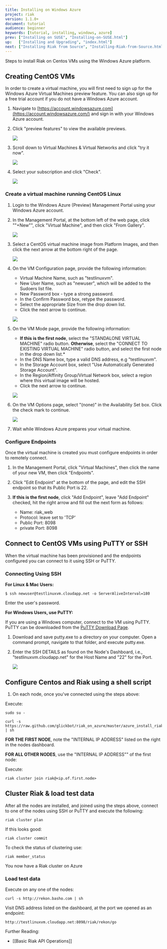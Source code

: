 ```yaml
---
title: Installing on Windows Azure
project: riak
version: 1.1.0+
document: tutorial
audience: beginner
keywords: [tutorial, installing, windows, azure]
prev: ["Installing on SUSE", "Installing-on-SUSE.html"]
up:   ["Installing and Upgrading", "index.html"]
next: ["Installing Riak from Source", "Installing-Riak-from-Source.html"]
---
```


Steps to install Riak on Centos VMs using the Windows Azure platform.

## Creating CentOS VMs

In order to create a virtual machine, you will first need to sign up for the Windows Azure Virtual Machines preview feature. You can also sign up for a free trial account if you do not have a Windows Azure account.

1. Navigate to [https://account.windowsazure.com](https://account.windowsazure.com/) and sign in with your Windows Azure account.

2. Click "preview features" to view the available previews.

	![](/images/antares-iaas-preview-01.png)

3. Scroll down to Virtual Machines & Virtual Networks and click "try it now".

	![](/images/antares-iaas-preview-02.png)

4. Select your subscription and click "Check".

	![](/images/antares-iaas-preview-04.png)

### Create a virtual machine running CentOS Linux

1. Login to the Windows Azure (Preview) Management Portal using your Windows Azure account.

2. In the Management Portal, at the bottom left of the web page, click ""+New"", click "Virtual Machine", and then click "From Gallery". 

	![](/images/createvm_small.png)

3. Select a CentOS virtual machine image from Platform Images, and then click the next arrow at the bottom right of the page. 

	![](/images/vmconfiguration0.png)

4. On the VM Configuration page, provide the following information:
	- Virtual Machine Name, such as "testlinuxvm".
	- New User Name, such as "newuser", which will be added to the Sudoers list file.
	- New Password box - type a strong password.
	- In the Confirm Password box, retype the password.
	- Select the appropriate Size from the drop down list.
	- Click the next arrow to continue.

	![](/images/vmconfiguration1.png)

5. On the VM Mode page, provide the following information:
	- **If this is the first node**, select the "STANDALONE VIRTUAL MACHINE" radio button. **Otherwise**, select the "CONNECT TO EXISTING VIRTUAL MACHINE" radio button, and select the first node in the drop down list.*
	- In the DNS Name box, type a valid DNS address, e.g "testlinuxvm".
	- In the Storage Account box, select "Use Automatically Generated Storage Account".
	- In the Region/Affinity Group/Virtual Network box, select a region where this virtual image will be hosted.
	- Click the next arrow to continue.

	![](/images/vmconfiguration2.png)

6. On the VM Options page, select "(none)" in the Availability Set box. Click the check mark to continue. 

	![](/images/vmconfiguration3.png)

7. Wait while Windows Azure prepares your virtual machine.

### Configure Endpoints

Once the virtual machine is created you must configure endpoints in order to remotely connect.

1. In the Management Portal, click "Virtual Machines", then click the name of your new VM, then click "Endpoints".

2. Click "Edit Endpoint" at the bottom of the page, and edit the SSH endpoint so that its Public Port is 22.

3. **If this is the first node**, click "Add Endpoint", leave "Add Endpoint" checked, hit the right arrow and fill out the next form as follows:
	- Name: riak_web
	- Protocol: leave set to 'TCP'
	- Public Port: 8098
	- private Port: 8098

## Connect to CentOS VMs using PuTTY or SSH

When the virtual machine has been provisioned and the endpoints configured you can connect to it using SSH or PuTTY.

### Connecting Using SSH

**For Linux & Mac Users:**

	$ ssh newuser@testlinuxvm.cloudapp.net -o ServerAliveInterval=180
Enter the user's password.

**For Windows Users, use PuTTY:**

If you are using a Windows computer, connect to the VM using PuTTY. PuTTY can be downloaded from the [PuTTY Download Page](http://www.chiark.greenend.org.uk/~sgtatham/putty/download.html).

1. Download and save putty.exe to a directory on your computer. Open a command prompt, navigate to that folder, and execute putty.exe.

2. Enter the SSH DETAILS as found on the Node's Dashboard, i.e., "testlinuxvm.cloudapp.net" for the Host Name and "22" for the Port. 

	![](/images/putty.png)

## Configure Centos and Riak using a shell script

1. On each node, once you've connected using the steps above:

Execute:

	sudo su -

	curl -s https://raw.github.com/glickbot/riak_on_azure/master/azure_install_riak.sh | sh

**FOR THE FIRST NODE**, note the "INTERNAL IP ADDRESS" listed on the right in the nodes dashboard.


**FOR ALL OTHER NODES**, use the "INTERNAL IP ADDRESS"" of the first node:

Execute:

	riak cluster join riak@<ip.of.first.node>

## Cluster Riak & load test data

After all the nodes are installed, and joined using the steps above, connect to one of the nodes using SSH or PuTTY and execute the following:

	riak cluster plan

If this looks good:

	riak cluster commit

To check the status of clustering use:

	riak member_status

You now have a Riak cluster on Azure

### Load test data

Execute on any one of the nodes:

	curl -s http://rekon.basho.com | sh
	
Visit DNS address listed on the dashboard, at the port we opened as an endpoint:

	http://testlinuxvm.cloudapp.net:8098/riak/rekon/go

Further Reading:

- [[Basic Riak API Operations]]
